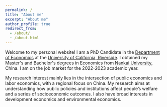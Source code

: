 ```yaml
---
permalink: /
title: "About me"
excerpt: "About me"
author_profile: true
redirect_from: 
  - /about/
  - /about.html
---
```


Welcome to my personal website! I am a PhD Candidate in the [Department of Economics](https://economics.ucr.edu/) at the [University of California, Riverside](https://www.ucr.edu/). I obtained my Master's and Bachelor's degrees in Economics from [Nankai University](https://en.nankai.edu.cn/), China. I am on the job market for the 2022-2023 academic year.

My research interest mainly lies in the intersection of public economics and labor economics, with a regional focus on China. My research aims at understanding how public policies and institutions affect people’s welfare and a series of socioeconomic outcomes. I also have broad interests in development economics and environmental economics.
